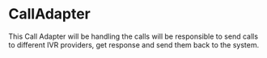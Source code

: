 # CallAdapter
This Call Adapter will be handling the calls will be responsible to send calls to different IVR providers, get response and send them back to the system.
